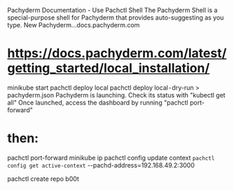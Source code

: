 

Pachyderm Documentation - Use Pachctl Shell
The Pachyderm Shell is a special-purpose shell for Pachyderm that provides auto-suggesting as you type. New Pachyderm…docs.pachyderm.com


# https://docs.pachyderm.com/latest/getting_started/local_installation/
minikube start
pachctl deploy local
pachctl deploy local - dry-run > pachyderm.json
Pachyderm is launching. Check its status with "kubectl get all"
Once launched, access the dashboard by running "pachctl port-forward"

# then:
pachctl port-forward
minikube ip
pachctl config update context `pachctl config get active-context` --pachd-address=192.168.49.2:3000



pachctl create repo b00t

